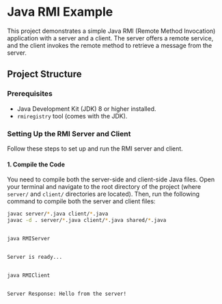 # Java RMI Example

This project demonstrates a simple Java RMI (Remote Method Invocation) application with a server and a client. The server offers a remote service, and the client invokes the remote method to retrieve a message from the server.

## Project Structure


### Prerequisites

- Java Development Kit (JDK) 8 or higher installed.
- `rmiregistry` tool (comes with the JDK).

### Setting Up the RMI Server and Client

Follow these steps to set up and run the RMI server and client.

#### 1. **Compile the Code**

You need to compile both the server-side and client-side Java files. Open your terminal and navigate to the root directory of the project (where `server/` and `client/` directories are located). Then, run the following command to compile both the server and client files:

```bash
javac server/*.java client/*.java
javac -d . server/*.java client/*.java shared/*.java


java RMIServer


Server is ready...


java RMIClient


Server Response: Hello from the server!
